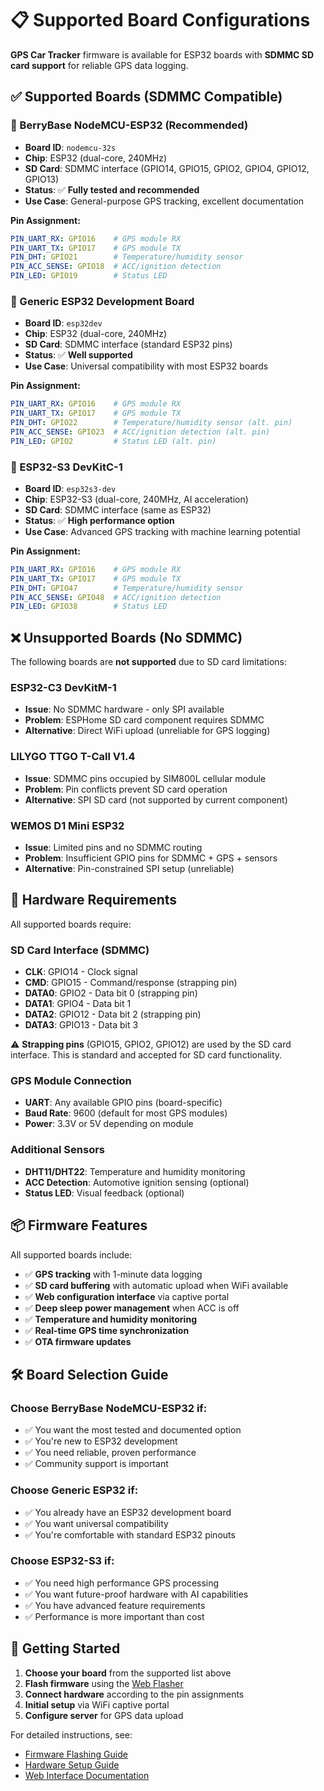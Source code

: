 # 📋 Supported Board Configurations

**GPS Car Tracker** firmware is available for ESP32 boards with **SDMMC SD card support** for reliable GPS data logging.

## ✅ Supported Boards (SDMMC Compatible)

### 🌟 BerryBase NodeMCU-ESP32 (Recommended)
- **Board ID**: `nodemcu-32s`  
- **Chip**: ESP32 (dual-core, 240MHz)
- **SD Card**: SDMMC interface (GPIO14, GPIO15, GPIO2, GPIO4, GPIO12, GPIO13)
- **Status**: ✅ **Fully tested and recommended**
- **Use Case**: General-purpose GPS tracking, excellent documentation

**Pin Assignment:**
```yaml
PIN_UART_RX: GPIO16    # GPS module RX
PIN_UART_TX: GPIO17    # GPS module TX  
PIN_DHT: GPIO21        # Temperature/humidity sensor
PIN_ACC_SENSE: GPIO18  # ACC/ignition detection
PIN_LED: GPIO19        # Status LED
```

### 🔧 Generic ESP32 Development Board  
- **Board ID**: `esp32dev`
- **Chip**: ESP32 (dual-core, 240MHz)
- **SD Card**: SDMMC interface (standard ESP32 pins)
- **Status**: ✅ **Well supported**
- **Use Case**: Universal compatibility with most ESP32 boards

**Pin Assignment:**
```yaml  
PIN_UART_RX: GPIO16    # GPS module RX
PIN_UART_TX: GPIO17    # GPS module TX
PIN_DHT: GPIO22        # Temperature/humidity sensor (alt. pin)
PIN_ACC_SENSE: GPIO23  # ACC/ignition detection (alt. pin)
PIN_LED: GPIO2         # Status LED (alt. pin)
```

### 🚀 ESP32-S3 DevKitC-1
- **Board ID**: `esp32s3-dev` 
- **Chip**: ESP32-S3 (dual-core, 240MHz, AI acceleration)
- **SD Card**: SDMMC interface (same as ESP32)
- **Status**: ✅ **High performance option**
- **Use Case**: Advanced GPS tracking with machine learning potential

**Pin Assignment:**
```yaml
PIN_UART_RX: GPIO16    # GPS module RX
PIN_UART_TX: GPIO17    # GPS module TX  
PIN_DHT: GPIO47        # Temperature/humidity sensor
PIN_ACC_SENSE: GPIO48  # ACC/ignition detection  
PIN_LED: GPIO38        # Status LED
```

## ❌ Unsupported Boards (No SDMMC)

The following boards are **not supported** due to SD card limitations:

### ESP32-C3 DevKitM-1
- **Issue**: No SDMMC hardware - only SPI available
- **Problem**: ESPHome SD card component requires SDMMC
- **Alternative**: Direct WiFi upload (unreliable for GPS logging)

### LILYGO TTGO T-Call V1.4  
- **Issue**: SDMMC pins occupied by SIM800L cellular module
- **Problem**: Pin conflicts prevent SD card operation
- **Alternative**: SPI SD card (not supported by current component)

### WEMOS D1 Mini ESP32
- **Issue**: Limited pins and no SDMMC routing  
- **Problem**: Insufficient GPIO pins for SDMMC + GPS + sensors
- **Alternative**: Pin-constrained SPI setup (unreliable)

## 🔧 Hardware Requirements

All supported boards require:

### SD Card Interface (SDMMC)
- **CLK**: GPIO14 - Clock signal
- **CMD**: GPIO15 - Command/response (strapping pin)  
- **DATA0**: GPIO2 - Data bit 0 (strapping pin)
- **DATA1**: GPIO4 - Data bit 1
- **DATA2**: GPIO12 - Data bit 2 (strapping pin) 
- **DATA3**: GPIO13 - Data bit 3

⚠️ **Strapping pins** (GPIO15, GPIO2, GPIO12) are used by the SD card interface. This is standard and accepted for SD card functionality.

### GPS Module Connection
- **UART**: Any available GPIO pins (board-specific)
- **Baud Rate**: 9600 (default for most GPS modules)
- **Power**: 3.3V or 5V depending on module

### Additional Sensors
- **DHT11/DHT22**: Temperature and humidity monitoring
- **ACC Detection**: Automotive ignition sensing (optional)
- **Status LED**: Visual feedback (optional)

## 📦 Firmware Features

All supported boards include:

- ✅ **GPS tracking** with 1-minute data logging
- ✅ **SD card buffering** with automatic upload when WiFi available  
- ✅ **Web configuration interface** via captive portal
- ✅ **Deep sleep power management** when ACC is off
- ✅ **Temperature and humidity monitoring**  
- ✅ **Real-time GPS time synchronization**
- ✅ **OTA firmware updates**

## 🛠️ Board Selection Guide

### Choose **BerryBase NodeMCU-ESP32** if:
- ✅ You want the most tested and documented option
- ✅ You're new to ESP32 development  
- ✅ You need reliable, proven performance
- ✅ Community support is important

### Choose **Generic ESP32** if:
- ✅ You already have an ESP32 development board
- ✅ You want universal compatibility
- ✅ You're comfortable with standard ESP32 pinouts

### Choose **ESP32-S3** if:
- ✅ You need high performance GPS processing
- ✅ You want future-proof hardware with AI capabilities
- ✅ You have advanced feature requirements
- ✅ Performance is more important than cost

## 🔗 Getting Started

1. **Choose your board** from the supported list above
2. **Flash firmware** using the [Web Flasher](../public/flasher.html)
3. **Connect hardware** according to the pin assignments
4. **Initial setup** via WiFi captive portal
5. **Configure server** for GPS data upload

For detailed instructions, see:
- [Firmware Flashing Guide](FIRMWARE-FLASHING.MD)  
- [Hardware Setup Guide](HARDWARE.MD)
- [Web Interface Documentation](WEB-INTERFACE.MD)
